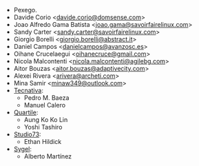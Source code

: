 - Pexego.
- Davide Corio \<<davide.corio@domsense.com>\>
- Joao Alfredo Gama Batista \<<joao.gama@savoirfairelinux.com>\>
- Sandy Carter \<<sandy.carter@savoirfairelinux.com>\>
- Giorgio Borelli \<<giorgio.borelli@abstract.it>\>
- Daniel Campos \<<danielcampos@avanzosc.es>\>
- Oihane Crucelaegui \<<oihanecruce@gmail.com>\>
- Nicola Malcontenti \<<nicola.malcontenti@agilebg.com>\>
- Aitor Bouzas \<<aitor.bouzas@adaptivecity.com>\>
- Alexei Rivera \<<arivera@archeti.com>\>
- Mina Samir \<<minaw349@outlook.com>\>
- [Tecnativa](https://www.tecnativa.com):
  - Pedro M. Baeza
  - Manuel Calero
- [Quartile](https://www.quartile.co):
  - Aung Ko Ko Lin
  - Yoshi Tashiro
- [Studio73](https://www.studio73.es):
  - Ethan Hildick
- [Sygel](https://www.sygel.es):
  - Alberto Martínez
